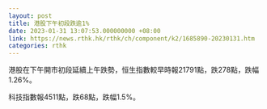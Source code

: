 ```yaml
---
layout: post
title: 港股下午初段跌逾1%
date: 2023-01-31 13:07:53.000000000 +08:00
link: https://news.rthk.hk/rthk/ch/component/k2/1685890-20230131.htm
categories: rthk
---
```


港股在下午開市初段延續上午跌勢，恒生指數較早時報21791點，跌278點，跌幅1.26%。

科技指數報4511點，跌68點，跌幅1.5%。
